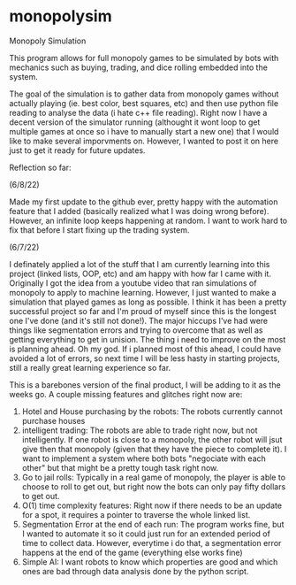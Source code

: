 # monopolysim
Monopoly Simulation

This program allows for full monopoly games to be simulated by bots with mechanics such as buying, trading, and dice rolling embedded into the system.

The goal of the simulation is to gather data from monopoly games without actually playing (ie. best color, best squares, etc) and then use python file reading to analyse the data (i hate c++ file reading).
Right now I have a decent version of the simulator running (althought it wont loop to get multiple games at once so i have to manually start a new one) that I would like to make several imporvments on.
However, I wanted to post it on here just to get it ready for future updates. 

Reflection so far:

(6/8/22)

Made my first update to the github ever, pretty happy with the automation feature that I added (basically realized what I was doing wrong before). However, an infinite loop keeps happening at random. I want to work hard to fix that before I start fixing up the trading system. 

(6/7/22)

I definately applied a lot of the stuff that I am currently learning into this project (linked lists, OOP, etc) and am happy with how far I came with it. Originally I got the idea from a youtube video that ran simulations of monopoly to apply to machine learning. However, I just wanted to make a simulation that played games as long as possible.
I think it has been a pretty successful project so far and I'm proud of myself since this is the longest one I've done (and it's still not done!). The major hiccups I've had were things like segmentation errors and trying to overcome that as well as getting everything to get in unision.
The thing i need to improve on the most is planning ahead. Oh my god. If i planned most of this ahead, I could have avoided a lot of errors, so next time I will be less hasty in starting projects, still a really great learning experience so far.

This is a barebones version of the final product, I will be adding to it as the weeks go.
A couple missing features and glitches right now are:
1. Hotel and House purchasing by the robots: The robots currently cannot purchase houses
2. intelligent trading: The robots are able to trade right now, but not intelligently. If one robot is close to a monopoly, the other robot will jsut give then that monopoly (given that they have the piece to complete it). I want to implement a system where both bots "negociate with each other" but that might be a pretty tough task right now.
3. Go to jail rolls: Typically in a real game of monopoly, the player is able to choose to roll to get out, but right now the bots can only pay fifty dollars to get out.
4. O(1) time complexity features: Right now if there needs to be an update for a spot, it requires a pointer to traverse the whole linked list. 
5. Segmentation Error at the end of each run: The program works fine, but I wanted to automate it so it could just run for an extended period of time to collect data. However, everytime i do that, a segmentation error happens at the end of the game (everything else works fine)
6. Simple AI: I want robots to know which properties are good and which ones are bad through data analysis done by the python script.
